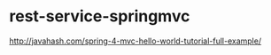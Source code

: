 rest-service-springmvc
======================
http://javahash.com/spring-4-mvc-hello-world-tutorial-full-example/
